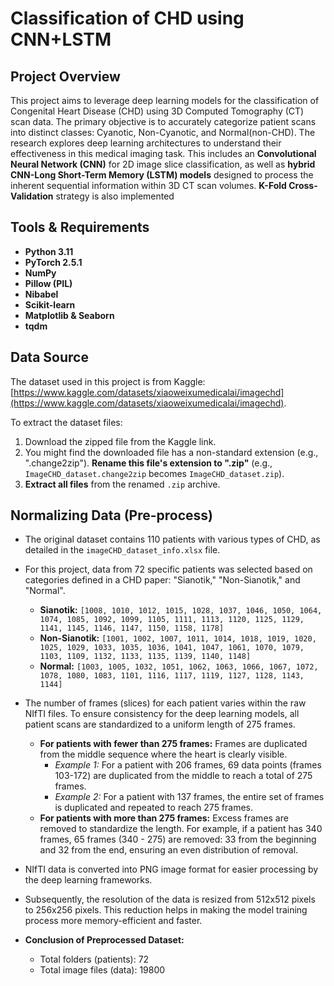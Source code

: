 # Classification of CHD using CNN+LSTM

##  Project Overview

This project aims to leverage deep learning models for the classification of Congenital Heart Disease (CHD) using 3D Computed Tomography (CT) scan data. The primary objective is to accurately categorize patient scans into distinct classes: Cyanotic, Non-Cyanotic, and Normal(non-CHD). The research explores deep learning architectures to understand their effectiveness in this medical imaging task. This includes an **Convolutional Neural Network (CNN)** for 2D image slice classification, as well as **hybrid CNN-Long Short-Term Memory (LSTM) models** designed to process the inherent sequential information within 3D CT scan volumes. **K-Fold Cross-Validation** strategy is also implemented

## Tools & Requirements

* **Python 3.11**
* **PyTorch 2.5.1** 
* **NumPy** 
* **Pillow (PIL)** 
* **Nibabel** 
* **Scikit-learn**
* **Matplotlib & Seaborn** 
* **tqdm** 

## Data Source
The dataset used in this project is from Kaggle:
[https://www.kaggle.com/datasets/xiaoweixumedicalai/imagechd](https://www.kaggle.com/datasets/xiaoweixumedicalai/imagechd).

To extract the dataset files:
1. Download the zipped file from the Kaggle link.
2. You might find the downloaded file has a non-standard extension (e.g., ".change2zip"). **Rename this file's extension to ".zip"** (e.g., `ImageCHD_dataset.change2zip` becomes `ImageCHD_dataset.zip`).
3. **Extract all files** from the renamed `.zip` archive.

## Normalizing Data (Pre-process)
* The original dataset contains 110 patients with various types of CHD, as detailed in the `imageCHD_dataset_info.xlsx` file.
* For this project, data from 72 specific patients was selected based on categories defined in a CHD paper: "Sianotik," "Non-Sianotik," and "Normal".
    * **Sianotik:** `[1008, 1010, 1012, 1015, 1028, 1037, 1046, 1050, 1064, 1074, 1085, 1092, 1099, 1105, 1111, 1113, 1120, 1125, 1129, 1141, 1145, 1146, 1147, 1150, 1158, 1178]`
    * **Non-Sianotik:** `[1001, 1002, 1007, 1011, 1014, 1018, 1019, 1020, 1025, 1029, 1033, 1035, 1036, 1041, 1047, 1061, 1070, 1079, 1103, 1109, 1132, 1133, 1135, 1139, 1140, 1148]`
    * **Normal:** `[1003, 1005, 1032, 1051, 1062, 1063, 1066, 1067, 1072, 1078, 1080, 1083, 1101, 1116, 1117, 1119, 1127, 1128, 1143, 1144]`

* The number of frames (slices) for each patient varies within the raw NIfTI files. To ensure consistency for the deep learning models, all patient scans are standardized to a uniform length of 275 frames.
    * **For patients with fewer than 275 frames:** Frames are duplicated from the middle sequence where the heart is clearly visible.
        * *Example 1:* For a patient with 206 frames, 69 data points (frames 103-172) are duplicated from the middle to reach a total of 275 frames.
        * *Example 2:* For a patient with 137 frames, the entire set of frames is duplicated and repeated to reach 275 frames.
    * **For patients with more than 275 frames:** Excess frames are removed to standardize the length. For example, if a patient has 340 frames, 65 frames (340 - 275) are removed: 33 from the beginning and 32 from the end, ensuring an even distribution of removal.
* NIfTI data is converted into PNG image format for easier processing by the deep learning frameworks.
* Subsequently, the resolution of the data is resized from 512x512 pixels to 256x256 pixels. This reduction helps in making the model training process more memory-efficient and faster.
* **Conclusion of Preprocessed Dataset:**
    * Total folders (patients): 72
    * Total image files (data): 19800
